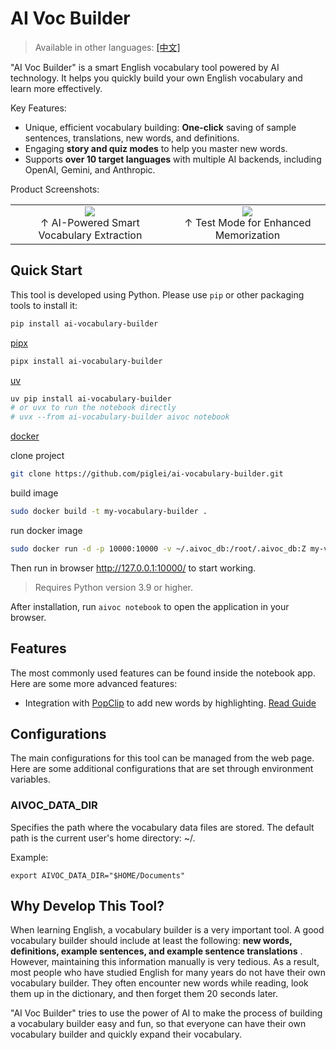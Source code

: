 # AI Voc Builder

> Available in other languages: [[中文]](docs/README_zh.md)

"AI Voc Builder" is a smart English vocabulary tool powered by AI technology. It helps you quickly build your own English vocabulary and learn more effectively.

Key Features:

- Unique, efficient vocabulary building: **One-click** saving of sample sentences, translations, new words, and definitions.
- Engaging **story and quiz modes** to help you master new words.
- Supports **over 10 target languages** with multiple AI backends, including OpenAI, Gemini, and Anthropic.

Product Screenshots:

<div align="center">
  <table>
    <tr>
      <td align="center">
        <a href="https://github.com/user-attachments/assets/5f45a172-bb01-4277-81e4-68e3381d2113" target="_blank">
          <img src="https://github.com/user-attachments/assets/5f45a172-bb01-4277-81e4-68e3381d2113" style="max-height: 200px;">
        </a>
        <br>↑ AI-Powered Smart Vocabulary Extraction
      </td>
      <td align="center">
        <a href="https://github.com/user-attachments/assets/bdfe9802-bccc-4d85-9fc5-09829a20bbcc" target="_blank">
          <img src="https://github.com/user-attachments/assets/bdfe9802-bccc-4d85-9fc5-09829a20bbcc" style="max-height: 200px;">
        </a>
        <br>↑ Test Mode for Enhanced Memorization
      </td>
    </tr>
  </table>
</div>

## Quick Start

This tool is developed using Python. Please use `pip` or other packaging tools to install it:

```bash
pip install ai-vocabulary-builder
```

[pipx](https://github.com/pypa/pipx)

```bash
pipx install ai-vocabulary-builder
```

[uv](https://github.com/astral-sh/uv)

```bash
uv pip install ai-vocabulary-builder
# or uvx to run the notebook directly
# uvx --from ai-vocabulary-builder aivoc notebook
```

[docker](https://hub.docker.com/_/python)

clone project
```bash
git clone https://github.com/piglei/ai-vocabulary-builder.git
```

build image
```bash
sudo docker build -t my-vocabulary-builder .
```

run docker image
```bash
sudo docker run -d -p 10000:10000 -v ~/.aivoc_db:/root/.aivoc_db:Z my-vocabulary-builder
```

Then run in browser http://127.0.0.1:10000/ to start working.


> Requires Python version 3.9 or higher.

After installation, run `aivoc notebook` to open the application in your browser.

## Features

The most commonly used features can be found inside the notebook app. Here are some more advanced features:

- Integration with [PopClip](https://www.popclip.app/) to add new words by highlighting. [Read Guide](docs/integrations.md)

## Configurations

The main configurations for this tool can be managed from the web page. Here are some additional configurations that are set through environment variables.

### AIVOC_DATA_DIR

Specifies the path where the vocabulary data files are stored. The default path is the current user's home directory: ~/.

Example:

```
export AIVOC_DATA_DIR="$HOME/Documents"
```

## Why Develop This Tool?

When learning English, a vocabulary builder is a very important tool. A good vocabulary builder should include at least the following: **new words, definitions, example sentences, and example sentence translations** . However, maintaining this information manually is very tedious. As a result, most people who have studied English for many years do not have their own vocabulary builder. They often encounter new words while reading, look them up in the dictionary, and then forget them 20 seconds later.

"AI Voc Builder" tries to use the power of AI to make the process of building a vocabulary builder easy and fun, so that everyone can have their own vocabulary builder and quickly expand their vocabulary.
